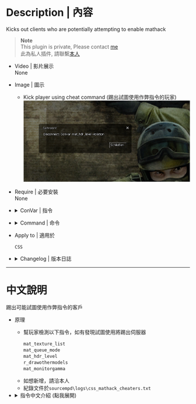 # Description | 內容
Kicks out clients who are potentially attempting to enable mathack

> __Note__ <br/>
This plugin is private, Please contact [me](https://github.com/fbef0102/Game-Private_Plugin#私人插件列表-private-plugins-list)<br/>
此為私人插件, 請聯繫[本人](https://github.com/fbef0102/Game-Private_Plugin#私人插件列表-private-plugins-list)

* Video | 影片展示
<br/>None

* Image | 圖示
	* Kick player using cheat command (踢出試圖使用作弊指令的玩家)
    <br/>![css_texture_manager_block_1](image/css_texture_manager_block_1.jpg)

* Require | 必要安裝
<br/>None

* <details><summary>ConVar | 指令</summary>

    * cfg/sourcemod/css_texture_manager_block.cfg
        ```php
        // 1 - kick clients, 0 - only record players in log file(sourcemod/logs/css_mathack_cheaters.txt), other value: ban minutes
        css_texture_manager_block_penalty "1"
        ```
</details>

* <details><summary>Command | 命令</summary>
    
    None
</details>

* Apply to | 適用於
    ```
    CSS
    ```

* <details><summary>Changelog | 版本日誌</summary>

    * v1.0 (2023-3-3)
	    * Initial Release
</details>

- - - -
# 中文說明
踢出可能試圖使用作弊指令的客戶

* 原理
    * 幫玩家檢測以下指令，如有發現試圖使用將踢出伺服器
        ```c
        mat_texture_list
        mat_queue_mode
        mat_hdr_level
        r_drawothermodels
        mat_monitorgamma
        ```
    * 如想新增，請洽本人
    * 紀錄文件於```sourcempd\logs\css_mathack_cheaters.txt```

* <details><summary>指令中文介紹 (點我展開)</summary>

    * cfg/sourcemod/css_texture_manager_block.cfg
        ```php
        // 1 = 踢出玩家, 0 = 只紀錄到文件(sourcemod/logs/css_mathack_cheaters.txt), 其他數值= 封鎖玩家 (單位: 分鐘)
        css_texture_manager_block_penalty "1"
        ```
</details>


